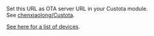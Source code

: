 Set this URL as OTA server URL in your Custota module.  
See [chenxiaolong/Custota](https://github.com/chenxiaolong/Custota#usage).

[See here for a list of devices](https://github.com/Cyph1x/ota/tree/gh-pages/rootless).